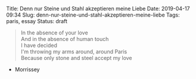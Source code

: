 Title: Denn nur Steine und Stahl akzeptieren meine Liebe
Date: 2019-04-17 09:34
Slug: denn-nur-steine-und-stahl-akzeptieren-meine-liebe
Tags: paris, essay
Status: draft

> In the absence of your love  
And in the absence of human touch  
I have decided  
I'm throwing my arms around, around Paris  
Because only stone and steel accept my love  
- Morrissey
